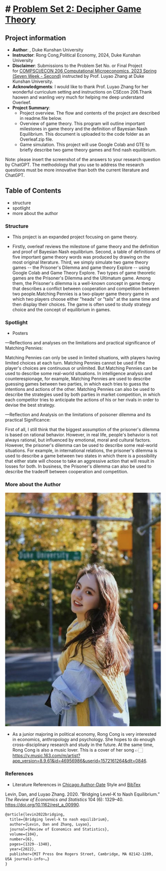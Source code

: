 # # [Problem Set 2: Decipher Game Theory](https://www.nature.com/articles/s41562-021-01152-2)
## Project information
- **Author**: , Duke Kunshan University
- **Instructor**: Rong Cong,Political Economy, 2024, Duke Kunshan University
- **Disclaimer**: Submissions to the Problem Set No. or Final Project for [COMPSCI/ECON 206 Computational Microeconomics, 2023 Spring (Seven Week - Second)](https://ce.pubpub.org/) instructed by Prof. Luyao Zhang at Duke Kunshan University.
- **Acknowledgments**: I would like to thank Prof. Luyao Zhang for her wonderful curriculum setting and instructions on CSEcon 206.Thank haowen and wanling very much for helping me deep understand Overleef.
- **Project Summary**: 
  - Project overview. The flow and contents of the project are described in readme.file below.
  - Overview of game theory. This program will outline important milestones in game theory and the definition of Bayesian Nash Equilibrium. This document is uploaded to the code folder as an Overleaf.zip file.
  - Game simulation. This project will use Google Colab and GTE to briefly describe two game theory games and find nash equilibrium.
 
   
Note: please insert the screenshot of the answers to your research question by ChatGPT. The methodology that you use to address the research questions must be more innovative than both the current literature and ChatGPT. 

## Table of Contents

- structure
- spotlight
- more about the author

### Structure
- This project is an expanded project focusing on game theory.

- Firstly, overleaf reviews the milestone of game theory and the definition and proof of Bayesian Nash equilibrium. Second, a table of definitions of five important game theory words was produced by drawing on the most original literature. Third, we simply simulate two game theory games -- the Prisoner's Dilemma and game theory Explore -- using Google Colab and Game Theory Explore. Two types of game theoretic games are the Prisoner's Dilemma and the Ultimatum game. Among them, the Prisoner's dilemma is a well-known concept in game theory that describes a conflict between cooperation and competition between two people.Matching Pennies is a two-player game theory game in which two players choose either "heads" or "tails" at the same time and then display their choices. The game is often used to study strategy choice and the concept of equilibrium in games.



### Spotlight
- Posters

 —Reflections and analyses on the limitations and practical significance of Matching Pennies:
 
Matching Pennies can only be used in limited situations, with players having limited choices at each turn. Matching Pennies cannot be used if the player's choices are continuous or unlimited. But Matching Pennies can be used to describe some real-world situations. In intelligence analysis and counterespionage, for example, Matching Pennies are used to describe guessing games between two parties, in which each tries to guess the intentions and actions of the other. Matching Pennies can also be used to describe the strategies used by both parties in market competition, in which each competitor tries to anticipate the actions of his or her rivals in order to devise the best strategy.

 —Reflection and Analysis on the limitations of poisoner dilemma and its practical Significance:
 
First of all, I still think that the biggest assumption of the prisoner's dilemma is based on rational behavior. However, in real life, people's behavior is not always rational, but influenced by emotional, moral and cultural factors. However, the prisoner's dilemma can be used to describe some real-world situations. For example, in international relations, the prisoner's dilemma is used to describe a game between two states in which there is a possibility that either state will choose to take an aggressive action that will result in losses for both. In business, the Prisoner's dilemma can also be used to describe the tradeoff between cooperation and competition.

### More about the Author
 ![image](WechatIMG68.png)
 
-  As a junior majoring in political economy, Rong Cong is very interested in economics, anthropology and psychology. She hopes to do enough cross-disciplinary research and study in the future. At the same time, Rong Cong is also a music lover. This is a cover of her song 👉🏻https://y.music.163.com/m/artist?app_version=8.9.61&id=46956986&userid=1572161264&dlt=0846.
   

### References

- Literature References in [Chicago Author-Date](https://www.chicagomanualofstyle.org/tools_citationguide/citation-guide-2.html) Style and [BibTex](https://scholar.google.com/) 

Levin, Dan, and Luyao Zhang. 2020. “Bridging Level-K to Nash Equilibrium.” *The Review of Economics and Statistics* 104 (6): 1329–40. https://doi.org/10.1162/rest_a_00990.

```
@article{levin2022bridging,
  title={Bridging level-k to nash equilibrium},
  author={Levin, Dan and Zhang, Luyao},
  journal={Review of Economics and Statistics},
  volume={104},
  number={6},
  pages={1329--1340},
  year={2022},
  publisher={MIT Press One Rogers Street, Cambridge, MA 02142-1209, USA journals-info~…}
}
```


